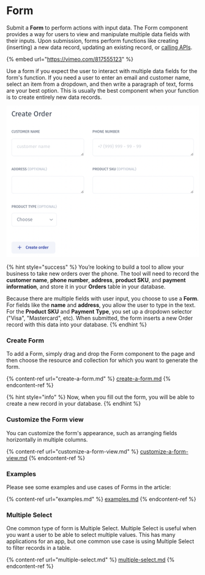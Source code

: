 # Form

Submit a **Form** to perform actions with input data. The Form component provides a way for users to view and manipulate multiple data fields with their inputs. Upon submission, forms perform functions like creating (inserting) a new data record, updating an existing record, or [calling APIs](../../../data/make-an-http-request.md).

{% embed url="https://vimeo.com/817555123" %}

Use a form if you expect the user to interact with multiple data fields for the form's function. If you need a user to enter an email and customer name, select an item from a dropdown, and then write a paragraph of text, forms are your best option. This is usually the best component when your function is to create entirely new data records.

![](<../../../../.gitbook/assets/image (876).png>)

{% hint style="success" %}
You’re looking to build a tool to allow your business to take new orders over the phone. The tool will need to record the **customer name**, **phone number**, **address**, **product SKU**, and **payment information**, and store it in your **Orders** table in your database.

Because there are multiple fields with user input, you choose to use a **Form**. For fields like the **name** and **address**, you allow the user to type in the text. For the **Product SKU** and **Payment** **Type**, you set up a dropdown selector ("Visa", "Mastercard", etc). When submitted, the form inserts a new Order record with this data into your database.
{% endhint %}

### Create Form

To add a Form, simply drag and drop the Form component to the page and then choose the resource and collection for which you want to generate the form.

{% content-ref url="create-a-form.md" %}
[create-a-form.md](create-a-form.md)
{% endcontent-ref %}

{% hint style="info" %}
Now, when you fill out the form, you will be able to create a new record in your database.
{% endhint %}

### Customize the Form view

You can customize the form's appearance, such as arranging fields horizontally in multiple columns.&#x20;

{% content-ref url="customize-a-form-view.md" %}
[customize-a-form-view.md](customize-a-form-view.md)
{% endcontent-ref %}

### Examples

Please see some examples and use cases of Forms in the article:

{% content-ref url="examples.md" %}
[examples.md](examples.md)
{% endcontent-ref %}

### Multiple Select

One common type of form is Multiple Select. Multiple Select is useful when you want a user to be able to select multiple values. This has many applications for an app, but one common use case is using Multiple Select to filter records in a table.

{% content-ref url="multiple-select.md" %}
[multiple-select.md](multiple-select.md)
{% endcontent-ref %}
